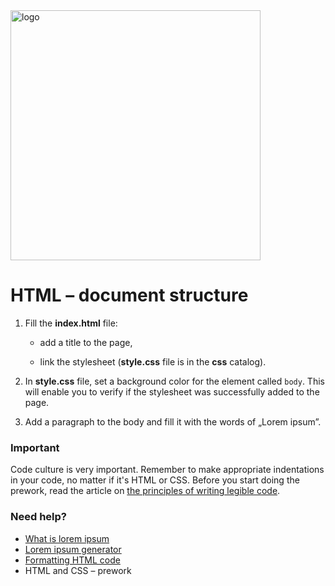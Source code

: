 <img alt="logo" src="http://coderslab.pl/svg/logo-coderslab.svg" width="400">

# HTML &ndash; document structure


1. Fill the **index.html** file:

    * add a title to the page,

    * link the stylesheet (**style.css** file is in the **css** catalog).

2. In **style.css** file, set a background color for the element called ```body```. This will enable you to verify if the stylesheet was successfully added to the page.

3. Add a paragraph to the body and fill it with the words of &#8222;Lorem ipsum&#8221;.

### Important
Code culture is very important. Remember to make appropriate indentations in your code, no matter if it's HTML or CSS. Before you start doing the prework, read the article on [the principles of writing legible code](https://codepen.io/...............).

### Need help?
* [What is lorem ipsum](https://en.wikipedia.org/wiki/Lorem_ipsum)
* [Lorem ipsum generator](https://www.lipsum.com)
* [Formatting HTML code](https://www.granneman.com/webdev/coding/formatting-and-indenting-your-html)
*  HTML and CSS &ndash; prework
